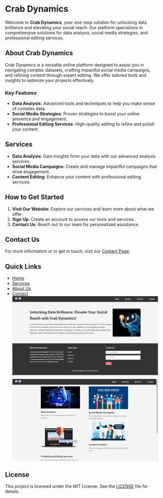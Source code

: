 # Crab Dynamics

Welcome to **Crab Dynamics**, your one-stop solution for unlocking data brilliance and elevating your social reach. Our platform specializes in comprehensive solutions for data analysis, social media strategies, and professional editing services.

## About Crab Dynamics

Crab Dynamics is a versatile online platform designed to assist you in navigating complex datasets, crafting impactful social media campaigns, and refining content through expert editing. We offer tailored tools and insights to optimize your projects effectively.

### Key Features

- **Data Analysis**: Advanced tools and techniques to help you make sense of complex data.
- **Social Media Strategies**: Proven strategies to boost your online presence and engagement.
- **Professional Editing Services**: High-quality editing to refine and polish your content.

## Services

- **Data Analysis**: Gain insights from your data with our advanced analysis services.
- **Social Media Campaigns**: Create and manage impactful campaigns that drive engagement.
- **Content Editing**: Enhance your content with professional editing services.

## How to Get Started

1. **Visit Our Website**: Explore our services and learn more about what we offer.
2. **Sign Up**: Create an account to access our tools and services.
3. **Contact Us**: Reach out to our team for personalized assistance.

## Contact Us

For more information or to get in touch, visit our [Contact Page](#).

## Quick Links

- [Home](#)
- [Services](#)
- [About Us](#)
- [Contact](#)
![screenshot](https://github.com/AlexKbSon2005/Crab-Dynamics-website/blob/main/images/Screenshot%202024-07-10%20163935.png)
![Screenshot](https://github.com/AlexKbSon2005/Crab-Dynamics-website/blob/main/images/Screenshot%202024-07-10%20163950.png)

## License

This project is licensed under the MIT License. See the [LICENSE](LICENSE) file for details.
